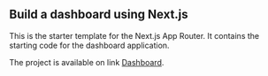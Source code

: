 ## Build a dashboard using Next.js

This is the starter template for the Next.js App Router.
It contains the starting code for the dashboard application.


The project is available on link [Dashboard](https://nextjs-dashboard-gdynqtbzp-julia-dizhak.vercel.app/
).